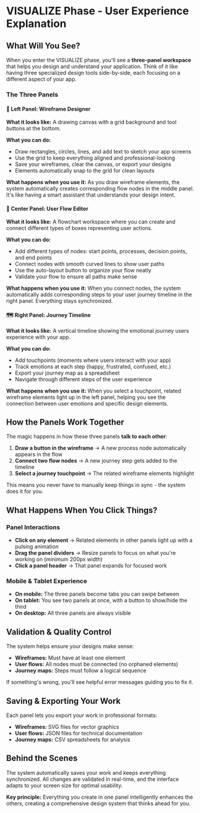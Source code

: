# VISUALIZE Phase - User Experience Explanation

## What Will You See?

When you enter the VISUALIZE phase, you'll see a **three-panel workspace** that helps you design and understand your application. Think of it like having three specialized design tools side-by-side, each focusing on a different aspect of your app.

### The Three Panels

#### 📱 Left Panel: Wireframe Designer
**What it looks like:** A drawing canvas with a grid background and tool buttons at the bottom.

**What you can do:**
- Draw rectangles, circles, lines, and add text to sketch your app screens
- Use the grid to keep everything aligned and professional-looking
- Save your wireframes, clear the canvas, or export your designs
- Elements automatically snap to the grid for clean layouts

**What happens when you use it:** As you draw wireframe elements, the system automatically creates corresponding flow nodes in the middle panel. It's like having a smart assistant that understands your design intent.

#### 🔄 Center Panel: User Flow Editor
**What it looks like:** A flowchart workspace where you can create and connect different types of boxes representing user actions.

**What you can do:**
- Add different types of nodes: start points, processes, decision points, and end points
- Connect nodes with smooth curved lines to show user paths
- Use the auto-layout button to organize your flow neatly
- Validate your flow to ensure all paths make sense

**What happens when you use it:** When you connect nodes, the system automatically adds corresponding steps to your user journey timeline in the right panel. Everything stays synchronized.

#### 🗺️ Right Panel: Journey Timeline
**What it looks like:** A vertical timeline showing the emotional journey users experience with your app.

**What you can do:**
- Add touchpoints (moments where users interact with your app)
- Track emotions at each step (happy, frustrated, confused, etc.)
- Export your journey map as a spreadsheet
- Navigate through different steps of the user experience

**What happens when you use it:** When you select a touchpoint, related wireframe elements light up in the left panel, helping you see the connection between user emotions and specific design elements.

## How the Panels Work Together

The magic happens in how these three panels **talk to each other**:

1. **Draw a button in the wireframe** → A new process node automatically appears in the flow
2. **Connect two flow nodes** → A new journey step gets added to the timeline
3. **Select a journey touchpoint** → The related wireframe elements highlight

This means you never have to manually keep things in sync - the system does it for you.

## What Happens When You Click Things?

### Panel Interactions
- **Click on any element** → Related elements in other panels light up with a pulsing animation
- **Drag the panel dividers** → Resize panels to focus on what you're working on (minimum 200px width)
- **Click a panel header** → That panel expands for focused work

### Mobile & Tablet Experience
- **On mobile:** The three panels become tabs you can swipe between
- **On tablet:** You see two panels at once, with a button to show/hide the third
- **On desktop:** All three panels are always visible

## Validation & Quality Control

The system helps ensure your designs make sense:

- **Wireframes:** Must have at least one element
- **User flows:** All nodes must be connected (no orphaned elements)
- **Journey maps:** Steps must follow a logical sequence

If something's wrong, you'll see helpful error messages guiding you to fix it.

## Saving & Exporting Your Work

Each panel lets you export your work in professional formats:
- **Wireframes:** SVG files for vector graphics
- **User flows:** JSON files for technical documentation
- **Journey maps:** CSV spreadsheets for analysis

## Behind the Scenes

The system automatically saves your work and keeps everything synchronized. All changes are validated in real-time, and the interface adapts to your screen size for optimal usability.

**Key principle:** Everything you create in one panel intelligently enhances the others, creating a comprehensive design system that thinks ahead for you.